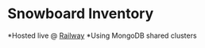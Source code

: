 # Snowboard Inventory

*Hosted live @ [Railway](inventory-production-6325.up.railway.app)
*Using MongoDB shared clusters